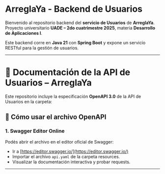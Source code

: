# ArreglaYa - Backend de Usuarios

Bienvenido al repositorio backend del **servicio de Usuarios** de **ArreglaYa**.  
Proyecto universitario **UADE – 2do cuatrimestre 2025**, materia **Desarrollo de Aplicaciones I**.

Este backend corre en **Java 21** con **Spring Boot** y expone un servicio RESTful para la gestión de usuarios.

---

# 📖 Documentación de la API de Usuarios – ArreglaYa

Este repositorio incluye la especificación **OpenAPI 3.0** de la API de Usuarios en la carpeta:


## 🚀 Cómo usar el archivo OpenAPI

### 1. Swagger Editor Online
Podés abrir el archivo en el editor oficial de Swagger:
- Ir a [https://editor.swagger.io/](https://editor.swagger.io/)
- Importar el archivo `api.yaml` de la carpeta resources.
- Visualizar la documentación interactiva y probar requests.

---
